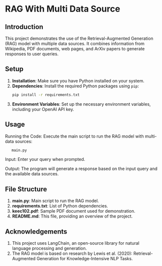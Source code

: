# RAG With Multi Data Source

## Introduction
This project demonstrates the use of the Retrieval-Augmented Generation (RAG) model with multiple data sources. It combines information from Wikipedia, PDF documents, web pages, and ArXiv papers to generate responses to user queries.

## Setup
1. **Installation**: Make sure you have Python installed on your system.
2. **Dependencies**: Install the required Python packages using `pip`:
   ```bash
   pip install -r requirements.txt
3. **Environment Variables**: Set up the necessary environment variables, including your OpenAI API key.
## Usage
Running the Code: Execute the main script to run the RAG model with multi-data sources:
```bash
   main.py
```
Input: Enter your query when prompted.

Output: The program will generate a response based on the input query and the available data sources.

## File Structure
1. **main.py**: Main script to run the RAG model.
2. **requirements.txt**: List of Python dependencies.
3. **keec102.pdf**: Sample PDF document used for demonstration.
4. **README.md**: This file, providing an overview of the project.
## Acknowledgements
1. This project uses LangChain, an open-source library for natural language processing and generation.
2. The RAG model is based on research by Lewis et al. (2020): Retrieval-Augmented Generation for Knowledge-Intensive NLP Tasks.
